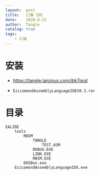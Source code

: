 ```yaml
---
layout:  post
title:   汇编 IDE
date:    2020-8-22
author:  Tangle
catalog: true
tags:
    - 汇编
---
```


# 安装

- <https://tangle.lanzous.com/ibk7qod>

- `EzicomondAssemblyLanguageIDEV0.3.rar`

# 目录

```
EALIDE
    tools
        MASM
            TANGLE
                TEST.ASM
            DEBUG.EXE
            LINK.EXE
            MASM.EXE
        DOSBox.exe
    EzicomondAssemblyLanguageIDE.exe
```

